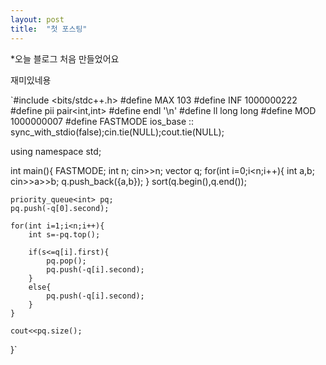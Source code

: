 ```yaml
---
layout: post
title:  "첫 포스팅"
---
```


*오늘 블로그 처음 만들었어요

재미있네용

`#include <bits/stdc++.h>
#define MAX 103
#define INF 1000000222
#define pii pair<int,int>
#define endl '\n'
#define ll long long
#define MOD 1000000007
#define FASTMODE ios_base :: sync_with_stdio(false);cin.tie(NULL);cout.tie(NULL);

using namespace std;


int main(){
	FASTMODE;
	int n;
	cin>>n;
	vector<pii> q;
	for(int i=0;i<n;i++){
		int a,b;
		cin>>a>>b;
		q.push_back({a,b});
	}
	sort(q.begin(),q.end());
	
	priority_queue<int> pq;
	pq.push(-q[0].second);
	
	for(int i=1;i<n;i++){
		int s=-pq.top();
		
		if(s<=q[i].first){
			pq.pop();
			pq.push(-q[i].second);
		}
		else{
			pq.push(-q[i].second);
		}
	}
	
	cout<<pq.size();
}`
